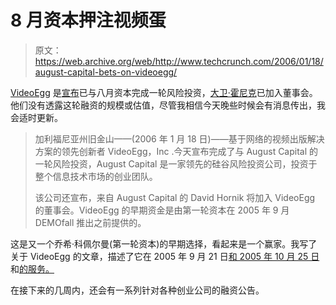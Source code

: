 # 8 月资本押注视频蛋

> 原文：<https://web.archive.org/web/http://www.techcrunch.com/2006/01/18/august-capital-bets-on-videoegg/>

 [](https://web.archive.org/web/20160315214103/http://www.videoegg.com/) [VideoEgg](https://web.archive.org/web/20160315214103/http://www.videoegg.com/) 是[宣布](https://web.archive.org/web/20160315214103/http://www.videoegg.com/PressRelease011806.html)已与八月资本完成一轮风险投资，[大卫·霍尼克](https://web.archive.org/web/20160315214103/http://www.augustcap.com/team/dh.shtml)已加入董事会。他们没有透露这轮融资的规模或估值，尽管我相信今天晚些时候会有消息传出，我会适时更新。

> 加利福尼亚州旧金山——(2006 年 1 月 18 日)——基于网络的视频出版解决方案的领先创新者 VideoEgg，Inc .今天宣布完成了与 August Capital 的一轮风险投资，August Capital 是一家领先的硅谷风险投资公司，投资于整个信息技术市场的创业团队。
> 
> 该公司还宣布，来自 August Capital 的 David Hornik 将加入 VideoEgg 的董事会。VideoEgg 的早期资金是由第一轮资本在 2005 年 9 月 DEMOfall 推出之前提供的。

这是又一个乔希·科佩尔曼(第一轮资本)的早期选择，看起来是一个赢家。我写了关于 VideoEgg 的文章，描述了它在 2005 年 9 月 21 日[和 2005 年 10 月 25 日](https://web.archive.org/web/20160315214103/http://www.techcrunch.com/2005/09/21/videoegg-launches/)和[的服务。](https://web.archive.org/web/20160315214103/http://www.techcrunch.com/2005/10/25/videoegg-news/)

在接下来的几周内，还会有一系列针对各种创业公司的融资公告。